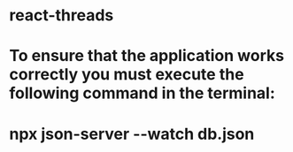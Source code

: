 # react-threads

# To ensure that the application works correctly you must execute the following command in the terminal:
# npx json-server --watch db.json